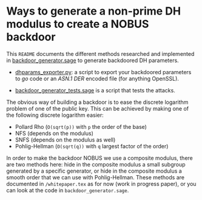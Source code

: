 # Ways to generate a non-prime DH modulus to create a NOBUS backdoor

This `README` documents the different methods researched and implemented in [backdoor_generator.sage](backdoor_generator.sage) to generate backdoored DH parameters.

* [dhparams_exporter.py](dhparams_exporter.py): a script to export your backdoored parameters to *go* code or an *ASN.1 DER* encoded file (for anything OpenSSL).

* [backdoor_generator_tests.sage](backdoor_generator_tests.sage) is a script that tests the attacks.

The obvious way of building a backdoor is to ease the discrete logarithm problem of one of the public key. This can be achieved by making one of the following discrete logarithm easier:

* Pollard Rho (`O(sqrt(p))` with `p` the order of the base)
* NFS (depends on the modulus)
* SNFS (depends on the modulus as well)
* Pohlig-Hellman (`O(sqrt(q))` with `q` largest factor of the order)

In order to make the backdoor NOBUS we use a composite modulus, there are two methods here: hide in the composite modulus a small subgroup generated by a specific generator, or hide in the composite modulus a smooth order that we can use with Pohlig-Hellman. These methods are documented in `/whitepaper.tex` as for now (work in progress paper), or you can look at the code in `backdoor_generator.sage`.
